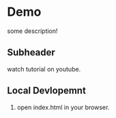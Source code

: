 # Demo

some description!

## Subheader

watch tutorial on youtube.

## Local Devlopemnt

1. open index.html in your browser.